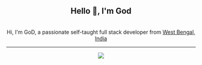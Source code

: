<div align="center">
    <h2> Hello 👋, I'm God </h2>
    <br>
    Hi, I'm GoD, a passionate self-taught full stack developer from <a href="https://www.google.com/maps/search/?api=1&query=West+Bengal,India">West Bengal, India</a>
    <hr>
    <img src="https://github-readme-stats.vercel.app/api?username=IamGoDsoIamBest&show_icons=true&hide_border=true">
</div>
